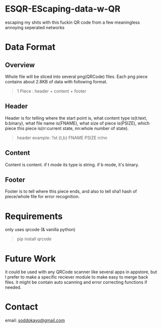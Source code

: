 # ESQR-EScaping-data-w-QR
escaping my shits with this fuckin QR code from a few meaningless annoying seperated networks

# Data Format
## Overview
Whole file will be sliced into several png(QRCode) files.
Each png piece contains about 2.8KB of data with following format.
> 1 Piece : header + content + footer
## Header
Header is for telling where the start point is, what content type is(t:text, b:binary), what file name is(FNAME), what size of piece is(PSIZE), which piece this piece is(rr:current state, nn:whole number of state).
> header example:
> ?st {t,b} FNAME PSIZE rr/nn
## Content
Content is content. if t mode its type is string. if b mode, it's binary.
## Footer
Footer is to tell where this piece ends, and also to tell sha1 hash of piece/whole file for error recognition.

# Requirements
only uses qrcode (& vanilla python)
> pip install qrcode

# Future Work
it could be used with any QRCode scanner like several apps in appstore,
but I prefer to make a specific reciever module to make easy to merge back files.
it might be contain auto scanning and error correcting functions if needed.

# Contact
email: soddokayo@gmail.com
